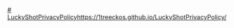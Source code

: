 [# LuckyShotPrivacyPolicy](https://1treeckos.github.io/LuckyShotPrivacyPolicy/)https://1treeckos.github.io/LuckyShotPrivacyPolicy/
